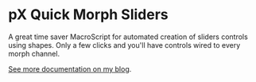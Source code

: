# pX Quick Morph Sliders
 
 A great time saver MacroScript for automated creation of sliders controls using shapes. Only a few  clicks and you'll have controls wired to every morph channel.
 
 [See more documentation on my blog](https://denysalmaral.com/2015/03/px-quick-morph-sliders-creation-tool-for-3ds-max.html).
 
 